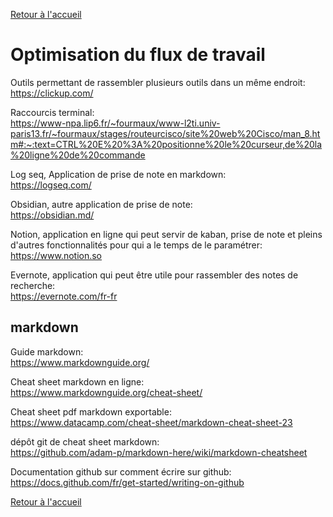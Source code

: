 [Retour à l'accueil](../README.md)
# Optimisation du flux de travail

Outils permettant de rassembler plusieurs outils dans un même endroit:\
https://clickup.com/

Raccourcis terminal: \
https://www-npa.lip6.fr/~fourmaux/www-l2ti.univ-paris13.fr/~fourmaux/stages/routeurcisco/site%20web%20Cisco/man_8.htm#:~:text=CTRL%20E%20%3A%20positionne%20le%20curseur,de%20la%20ligne%20de%20commande

Log seq, Application de prise de note en markdown: \
https://logseq.com/

Obsidian, autre application de prise de note: \
https://obsidian.md/

Notion, application en ligne qui peut servir de kaban, prise de note et pleins d'autres fonctionnalités pour qui a le temps de le paramétrer: \
https://www.notion.so

Evernote, application qui peut être utile pour rassembler des notes de recherche: \
https://evernote.com/fr-fr

## markdown

Guide markdown: \
https://www.markdownguide.org/

Cheat sheet markdown en ligne: \
https://www.markdownguide.org/cheat-sheet/

Cheat sheet pdf markdown exportable: \
https://www.datacamp.com/cheat-sheet/markdown-cheat-sheet-23

dépôt git de cheat sheet markdown: \
https://github.com/adam-p/markdown-here/wiki/markdown-cheatsheet

Documentation github sur comment écrire sur github: \
https://docs.github.com/fr/get-started/writing-on-github



[Retour à l'accueil](../README.md)